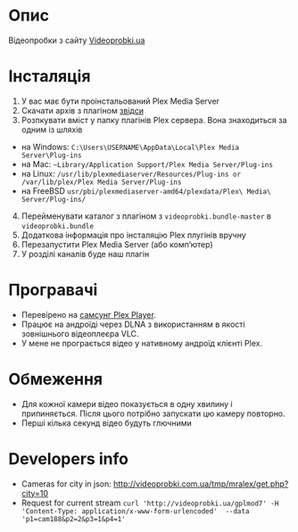 # Опис
Відеопробки з сайту [Videoprobki.ua](http://videoprobki.ua)

# Інсталяція

1. У вас має бути проінстальований Plex Media Server
2. Скачати архів з плагіном [звідси](https://github.com/solvek/videoprobki.bundle/archive/master.zip)
3. Розпкувати вміст у папку плагінів Plex сервера. Вона знаходиться за одним із шляхів
 * на Windows: `C:\Users\USERNAME\AppData\Local\Plex Media Server\Plug-ins`
 * на Mac: `~Library/Application Support/Plex Media Server/Plug-ins`
 * на Linux: `/usr/lib/plexmediaserver/Resources/Plug-ins or /var/lib/plex/Plex Media Server/Plug-ins`
 * на FreeBSD `usr/pbi/plexmediaserver-amd64/plexdata/Plex\ Media\ Server/Plug-ins/`
4. Перейменувати каталог з плагіном з `videoprobki.bundle-master` в `videoprobki.bundle`
5. Додаткова інформація про інсталяцію Plex плугінів вручну
6. Перезапустити Plex Media Server (або комп’ютер)
7. У розділі каналів буде наш плагін

# Програвачі
* Перевірено на [самсунг Plex Player](http://www.samsung.com/levant/smarthub/smartHub/apps_plex.html).
* Працює на андроїді через DLNA з використанням в якості зовнішнього відеоплеєра VLC.
* У мене не програється відео у нативному андроїд клієнті Plex.

# Обмеження
* Для кожної камери відео показується в одну хвилину і припиняється. Після цього потрібно запускати цю камеру повторно.
* Перші кілька секунд відео будуть глючними

# Developers info
 * Cameras for city in json: http://videoprobki.com.ua/tmp/mralex/get.php?city=10
 * Request for current stream `curl 'http://videoprobki.ua/gplmod7' -H 'Content-Type: application/x-www-form-urlencoded'  --data 'p1=cam188&p2=2&p3=1&p4=1'`

